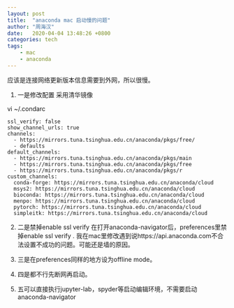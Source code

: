 ```yaml
---
layout: post
title:  "anaconda mac 启动慢的问题"
author: "周海汉"
date:   2020-04-04 13:48:26 +0800
categories: tech
tags:
    - mac
    - anaconda
---
```


应该是连接网络更新版本信息需要到外网，所以很慢。
1. 一是修改配置
采用清华镜像

vi ~/.condarc

```
ssl_verify: false
show_channel_urls: true
channels:
  - https://mirrors.tuna.tsinghua.edu.cn/anaconda/pkgs/free/
  - defaults
default_channels:
  - https://mirrors.tuna.tsinghua.edu.cn/anaconda/pkgs/main
  - https://mirrors.tuna.tsinghua.edu.cn/anaconda/pkgs/free
  - https://mirrors.tuna.tsinghua.edu.cn/anaconda/pkgs/r
custom_channels:
  conda-forge: https://mirrors.tuna.tsinghua.edu.cn/anaconda/cloud
  msys2: https://mirrors.tuna.tsinghua.edu.cn/anaconda/cloud
  bioconda: https://mirrors.tuna.tsinghua.edu.cn/anaconda/cloud
  menpo: https://mirrors.tuna.tsinghua.edu.cn/anaconda/cloud
  pytorch: https://mirrors.tuna.tsinghua.edu.cn/anaconda/cloud
  simpleitk: https://mirrors.tuna.tsinghua.edu.cn/anaconda/cloud
```

2. 二是禁掉enable ssl verify
在打开anaconda-navigator后，preferences里禁掉enable ssl verify . 我在mac里修改遇到说https://api.anaconda.com不合法设置不成功的问题。可能还是墙的原因。

3. 三是在preferences同样的地方设为offline mode。

4. 四是都不行先断网再启动。

5. 五可以直接执行jupyter-lab，spyder等启动编辑环境，不需要启动anaconda-navigator
